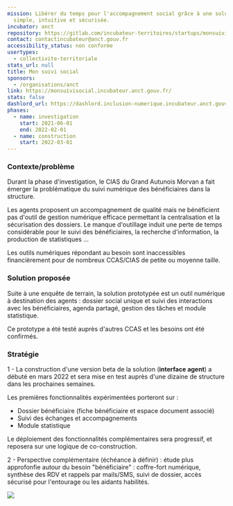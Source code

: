```yaml
---
mission: Libérer du temps pour l'accompagnement social grâce à une solution
  simple, intuitive et sécurisée.
incubator: anct
repository: https://gitlab.com/incubateur-territoires/startups/monsuivisocial
contact: contactincubateur@anct.gouv.fr
accessibility_status: non conforme
usertypes:
  - collectivite-territoriale
stats_url: null
title: Mon suivi social
sponsors:
  - /organisations/anct
link: https://monsuivisocial.incubateur.anct.gouv.fr/
stats: false
dashlord_url: https://dashlord.inclusion-numerique.incubateur.anct.gouv.fr/url/monsuivisocial-incubateur-anct-gouv-fr/
phases:
  - name: investigation
    start: 2021-06-01
    end: 2022-02-01
  - name: construction
    start: 2022-03-01
---
```

### Contexte/problème

Durant la phase d'investigation, le CIAS du Grand Autunois Morvan a fait émerger la problématique du suivi numérique des bénéficiaires dans la structure.

Les agents proposent un accompagnement de qualité mais ne bénéficient pas d'outil de gestion numérique efficace permettant la centralisation et la sécurisation des dossiers. Le manque d'outillage induit une perte de temps considérable pour le suivi des bénéficiaires, la recherche d'information, la production de statistiques ...

Les outils numériques répondant au besoin sont inaccessibles financièrement pour de nombreux CCAS/CIAS de petite ou moyenne taille.

### Solution proposée

Suite à une enquête de terrain, la solution prototypée est un outil numérique à destination des agents : dossier social unique et suivi des interactions avec les bénéficiaires, agenda partagé, gestion des tâches et module statistique.

Ce prototype a été testé auprès d'autres CCAS et les besoins ont été confirmés.

### Stratégie

1 - La construction d'une version beta de la solution (**interface agent**) a débuté en mars 2022 et sera mise en test auprès d'une dizaine de structure dans les prochaines semaines.

Les premières fonctionnalités expérimentées porteront sur :

* Dossier bénéficiaire (fiche bénéficiaire et espace document associé)
* Suivi des échanges et accompagnements
* Module statistique

Le déploiement des fonctionnalités complémentaires sera progressif, et reposera sur une logique de co-construction.

2 - Perspective complémentaire (échéance à définir) :  étude plus approfonfie autour du besoin "bénéficiaire" : coffre-fort numérique, synthèse des RDV et rappels par mails/SMS, suivi de dossier, accès sécurisé pour l'entourage ou les aidants habilités.

![](blob:https://beta.gouv.fr/7c52d3d7-dfa9-4646-a94a-1504e7ca82a0)